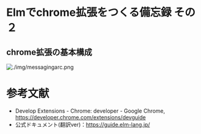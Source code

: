# Elmでchrome拡張をつくる備忘録 その２

## chrome拡張の基本構成

![./img/messagingarc.png]()

# 参考文献
- Develop Extensions - Chrome: developer - Google Chrome, https://developer.chrome.com/extensions/devguide
- 公式ドキュメント(翻訳ver)：https://guide.elm-lang.jp/